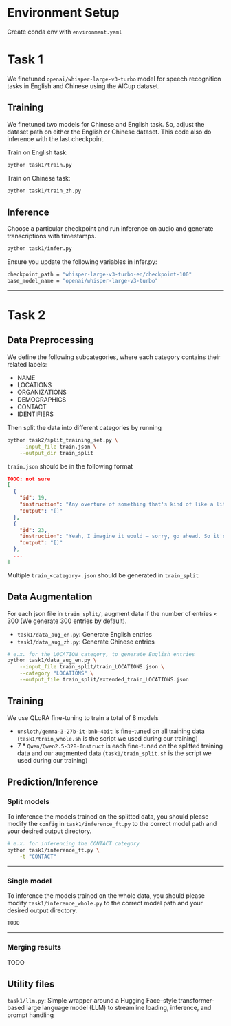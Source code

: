 # Environment Setup
Create conda env with `environment.yaml`

# Task 1
We finetuned `openai/whisper-large-v3-turbo` model for speech recognition tasks in English and Chinese using the AICup dataset.
## Training
We finetuned two models for Chinese and English task. 
So, adjust the dataset path on either the English or Chinese dataset. 
This code also do inference with the last checkpoint. 

Train on English task:
```bash
python task1/train.py
```
Train on Chinese task:
```bash
python task1/train_zh.py
```
## Inference
Choose a particular checkpoint and run inference on  audio and generate transcriptions with timestamps.
```bash
python task1/infer.py
```
Ensure you update the following variables in infer.py:
```bash
checkpoint_path = "whisper-large-v3-turbo-en/checkpoint-100"
base_model_name = "openai/whisper-large-v3-turbo"
```
---
# Task 2
## Data Preprocessing
We define the following subcategories, where each category contains their related labels:

- NAME
- LOCATIONS
- ORGANIZATIONS
- DEMOGRAPHICS
- CONTACT
- IDENTIFIERS

Then split the data into different categories by running
```bash
python task2/split_training_set.py \
    --input_file train.json \
    --output_dir train_split
```
`train.json` should be in the following format
```json
TODO: not sure
[
  {
    "id": 19,
    "instruction": "Any overture of something that's kind of like a little white flag or peace offering to just get a week of peace, I'm not talking about permanent \"I'm going to placate and cow tow to you and to talk my needs in other...\" No. Just talking about lets...",
    "output": "[]"
  },
  {
    "id": 23,
    "instruction": "Yeah, I imagine it would — sorry, go ahead. So it's supposed to work immediately, right? Yep. So we'll see if I'm productive tomorrow. I hope I'm productive today. I've actually been trying to plan. If I do the titles today, then I can do my laundry tomorrow. Right. I probably could bring my computer and do titles while I'm doing my laundry. If I was — but I won't do that.",
    "output": "[]"
  },
  ...
]
```
Multiple `train_<category>.json` should be generated in `train_split`
## Data Augmentation
For each json file in `train_split/`, augment data if the number of entries < 300 (We generate 300 entries by default). 
- `task1/data_aug_en.py`: Generate English entries
- `task1/data_aug_zh.py`: Generate Chinese entries
```bash
# e.x. for the LOCATION category, to generate English entries
python task1/data_aug_en.py \
    --input_file train_split/train_LOCATIONS.json \
    --category "LOCATIONS" \
    --output_file train_split/extended_train_LOCATIONS.json
```
 
## Training
We use QLoRA fine-tuning to train a total of 8 models
- `unsloth/gemma-3-27b-it-bnb-4bit` is fine-tuned on all training data (`task1/train_whole.sh` is the script we used during our training)
- 7 * `Qwen/Qwen2.5-32B-Instruct` is each fine-tuned on the splitted training data and our augmented data (`task1/train_split.sh` is the script we used during our training)

## Prediction/Inference
### Split models
To inference the models trained on the splitted data, you should please modify the `config` in `task1/inference_ft.py` to the correct model path and your desired output directory.
```bash
# e.x. for inferencing the CONTACT category
python task1/inference_ft.py \
    -t "CONTACT" 
```
---
### Single model
To inference the models trained on the whole data, you should please modify `task1/inference_whole.py` to the correct model path and your desired output directory.
```bash
TODO
```
---
### Merging results
TODO

## Utility files
`task1/llm.py`: Simple wrapper around a Hugging Face–style transformer-based large language model (LLM) to streamline loading, inference, and prompt handling